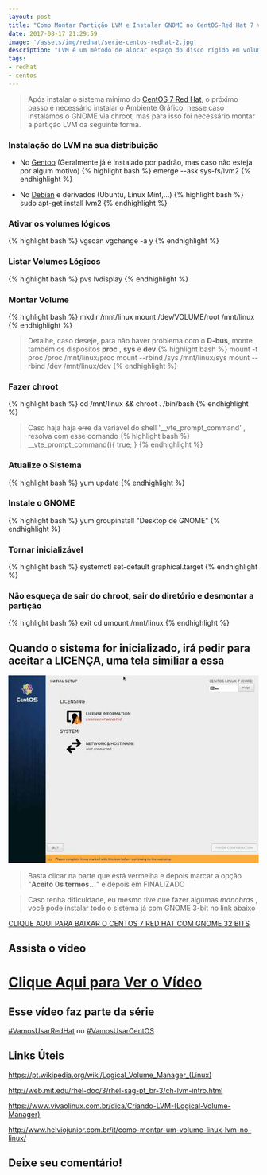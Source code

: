 ```yaml
---
layout: post
title: "Como Montar Partição LVM e Instalar GNOME no CentOS-Red Hat 7 via chroot"
date: 2017-08-17 21:29:59
image: '/assets/img/redhat/serie-centos-redhat-2.jpg'
description: "LVM é um método de alocar espaço do disco rígido em volumes lógicos que podem ser facilmente redimensionados, ao contrário das partições."
tags:
- redhat
- centos
---
```


> Após instalar o sistema mínimo do [CentOS 7 Red Hat](https://www.youtube.com/playlist?list=PLUJBQEDDLNcnr4BziCur10Ot9EGzBCn4_), o próximo passo é necessário instalar o Ambiente Gráfico, nesse caso instalamos o GNOME via chroot, mas para isso foi necessário montar a partição LVM da seguinte forma.

### Instalação do LVM na sua distribuição
+ No [Gentoo](http://terminalroot.com.br/tag#gentoo) (Geralmente já é instalado por padrão, mas caso não esteja por algum motivo)
{% highlight bash %}
emerge --ask sys-fs/lvm2
{% endhighlight %}

+ No [Debian](http://terminalroot.com.br/tag#debian) e derivados (Ubuntu, Linux Mint,...)
{% highlight bash %}
sudo apt-get install lvm2
{% endhighlight %}

### Ativar os volumes lógicos
{% highlight bash %}
vgscan
vgchange -a y
{% endhighlight %}

### Listar Volumes Lógicos
{% highlight bash %}
pvs
lvdisplay
{% endhighlight %}

### Montar Volume
{% highlight bash %}
mkdir /mnt/linux
mount /dev/VOLUME/root /mnt/linux
{% endhighlight %}

> Detalhe, caso deseje, para não haver problema com o __D-bus__, monte também os dispositos __proc__ , __sys__ e __dev__
{% highlight bash %}
mount -t proc /proc /mnt/linux/proc
mount --rbind /sys /mnt/linux/sys
mount --rbind /dev /mnt/linux/dev
{% endhighlight %}

### Fazer chroot
{% highlight bash %}
cd /mnt/linux && chroot . /bin/bash
{% endhighlight %}

> Caso haja haja ~~erro~~ da variável do shell '__vte_prompt_command' , resolva com esse comando
{% highlight bash %}
__vte_prompt_command(){ true; }
{% endhighlight %}

### Atualize o Sistema
{% highlight bash %}
yum update
{% endhighlight %}

### Instale o GNOME
{% highlight bash %}
yum groupinstall "Desktop de GNOME"
{% endhighlight %}

### Tornar inicializável
{% highlight bash %}
systemctl set-default graphical.target
{% endhighlight %}

### Não esqueça de sair do chroot, sair do diretório e desmontar a partição
{% highlight bash %}
exit
cd
umount /mnt/linux
{% endhighlight %}

## Quando o sistema for inicializado, irá pedir para aceitar a LICENÇA, uma tela similiar a essa
![Aceitar Licença](/assets/img/redhat/aceitar-licensa.jpg "Aceitar Licença CentOS 7 Red Hat")

> Basta clicar na parte que está vermelha e depois marcar a opção "__Aceito 0s termos...__" e depois em FINALIZADO

> Caso tenha dificuldade, eu mesmo tive que fazer algumas _manobras_ , você pode instalar todo o sistema já com GNOME 3-bit no link abaixo

[CLIQUE AQUI PARA BAIXAR O CENTOS 7 RED HAT COM GNOME 32 BITS](http://mirror.centos.org/altarch/7/isos/i386/CentOS-7-i386-LiveGNOME-1611.iso)

## Assista o vídeo

# [Clique Aqui para Ver o Vídeo](https://www.youtube.com/watch?v=QDEnR3ZfrXY)


## Esse vídeo faz parte da série
[#VamosUsarRedHat](https://www.youtube.com/playlist?list=PLUJBQEDDLNcnr4BziCur10Ot9EGzBCn4_) ou [#VamosUsarCentOS](https://www.youtube.com/playlist?list=PLUJBQEDDLNcnr4BziCur10Ot9EGzBCn4_)

## Links Úteis

<https://pt.wikipedia.org/wiki/Logical_Volume_Manager_(Linux)>

<http://web.mit.edu/rhel-doc/3/rhel-sag-pt_br-3/ch-lvm-intro.html>

<https://www.vivaolinux.com.br/dica/Criando-LVM-(Logical-Volume-Manager)>

<http://www.helviojunior.com.br/it/como-montar-um-volume-linux-lvm-no-linux/>

## Deixe seu comentário!

<script async src="https://pagead2.googlesyndication.com/pagead/js/adsbygoogle.js"></script>

<!-- Informat -->
<ins class="adsbygoogle"
 style="display:block"
 data-ad-client="ca-pub-2838251107855362"
 data-ad-slot="2327980059"
 data-ad-format="auto"
 data-full-width-responsive="true"></ins>

<script>
(adsbygoogle = window.adsbygoogle || []).push({});
</script>



